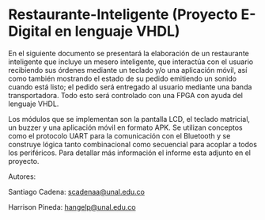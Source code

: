 # Restaurante-Inteligente (Proyecto E-Digital en lenguaje VHDL)
En el siguiente documento se presentará la elaboración de un restaurante inteligente que incluye un mesero inteligente, que interactúa con el usuario recibiendo sus órdenes mediante un teclado y/o una aplicación móvil, así como también mostrando el estado de su pedido emitiendo un sonido cuando está listo; el pedido será entregado al usuario mediante una banda transportadora. Todo esto será controlado con una FPGA con ayuda del lenguaje VHDL. 

Los módulos que se implementan son la pantalla LCD, el teclado matricial, un buzzer y una aplicación móvil en formato APK. Se utilizan conceptos como el protocolo UART para la comunicación con el Bluetooth y se construye lógica tanto combinacional como secuencial para acoplar a todos los periféricos. Para detallar más información el informe esta adjunto en el proyecto.



Autores:


Santiago Cadena: scadenaa@unal.edu.co


Harrison Pineda: hangelp@unal.edu.co


